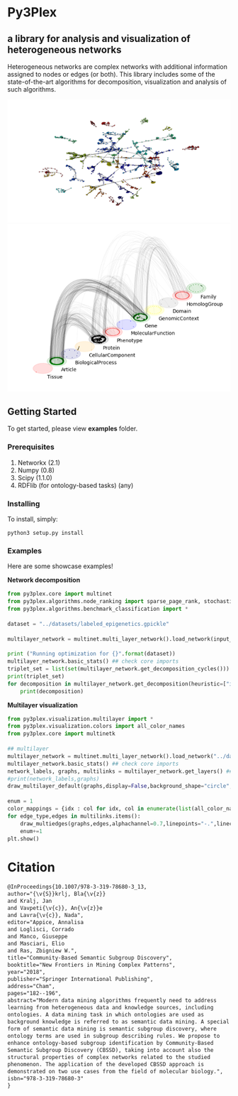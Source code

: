 # Py3Plex
## a library for analysis and visualization of heterogeneous networks

Heterogeneous networks are complex networks with additional information assigned to nodes or edges (or both). This library includes
some of the state-of-the-art algorithms for decomposition, visualization and analysis of such algorithms.

![Multilayer networks](example_images/biomine_community.png)
![Single layer network](example_images/snps_data.png)

## Getting Started

To get started, please view **examples** folder.
### Prerequisites

1. Networkx (2.1)
2. Numpy (0.8)
3. Scipy  (1.1.0)
4. RDFlib (for ontology-based tasks) (any)

### Installing

To install, simply:

```
python3 setup.py install
```

### Examples

Here are some showcase examples!


**Network decomposition**
```python
from py3plex.core import multinet
from py3plex.algorithms.node_ranking import sparse_page_rank, stochastic_normalization_hin
from py3plex.algorithms.benchmark_classification import *

dataset = "../datasets/labeled_epigenetics.gpickle"

multilayer_network = multinet.multi_layer_network().load_network(input_file=dataset,directed=True,input_type=dataset.split(".")[-1])

print ("Running optimization for {}".format(dataset))
multilayer_network.basic_stats() ## check core imports        
triplet_set = list(set(multilayer_network.get_decomposition_cycles()))
print(triplet_set)
for decomposition in multilayer_network.get_decomposition(heuristic=["idf","rf"], cycle=triplet_set, parallel=True):
    print(decomposition)
```

**Multilayer visualization**


```python
from py3plex.visualization.multilayer import *
from py3plex.visualization.colors import all_color_names
from py3plex.core import multinetk

## multilayer
multilayer_network = multinet.multi_layer_network().load_network("../datasets/epigenetics.gpickle",directed=False, input_type="gpickle_biomine")
multilayer_network.basic_stats() ## check core imports
network_labels, graphs, multilinks = multilayer_network.get_layers() ## get layers for visualization
#print(network_labels,graphs)
draw_multilayer_default(graphs,display=False,background_shape="circle",labels=network_labels)

enum = 1
color_mappings = {idx : col for idx, col in enumerate(list(all_color_names.keys()))}
for edge_type,edges in multilinks.items():
    draw_multiedges(graphs,edges,alphachannel=0.7,linepoints="-.",linecolor=color_mappings[enum],curve_height=5,linmod="upper",linewidth=0.4)
    enum+=1
plt.show()
```
# Citation

```
@InProceedings{10.1007/978-3-319-78680-3_13,
author="{\v{S}}krlj, Bla{\v{z}}
and Kralj, Jan
and Vavpeti{\v{c}}, An{\v{z}}e
and Lavra{\v{c}}, Nada",
editor="Appice, Annalisa
and Loglisci, Corrado
and Manco, Giuseppe
and Masciari, Elio
and Ras, Zbigniew W.",
title="Community-Based Semantic Subgroup Discovery",
booktitle="New Frontiers in Mining Complex Patterns",
year="2018",
publisher="Springer International Publishing",
address="Cham",
pages="182--196",
abstract="Modern data mining algorithms frequently need to address learning from heterogeneous data and knowledge sources, including ontologies. A data mining task in which ontologies are used as background knowledge is referred to as semantic data mining. A special form of semantic data mining is semantic subgroup discovery, where ontology terms are used in subgroup describing rules. We propose to enhance ontology-based subgroup identification by Community-Based Semantic Subgroup Discovery (CBSSD), taking into account also the structural properties of complex networks related to the studied phenomenon. The application of the developed CBSSD approach is demonstrated on two use cases from the field of molecular biology.",
isbn="978-3-319-78680-3"
}

```
